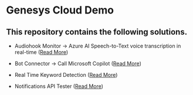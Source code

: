# Genesys Cloud Demo

## This repository contains the following solutions.

- Audiohook Monitor -> Azure AI Speech-to-Text voice transcription in real-time ([Read More](https://github.com/piyo123/GenesysCloudDemo/blob/main/audiohook-monitor-azure-speech-to-text-real-time/README.md))

- Bot Connector -> Call Microsoft Copilot ([Read More](https://github.com/piyo123/GenesysCloudDemo/blob/main/genesys-bot-connector-ms-copilot-adapter/README.md))

- Real Time Keyword Detection ([Read More](https://github.com/piyo123/GenesysCloudDemo/blob/main/real-time-keyword-detection/README.md))

- Notifications API Tester ([Read More](https://github.com/piyo123/GenesysCloudDemo/blob/main/notifications-api-tester/README.md))



